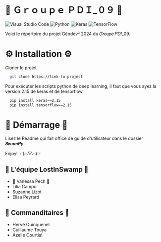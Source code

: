 # 💫 Ｇｒｏｕｐｅ ＰＤＩ_０９ 💫

![Visual Studio Code](https://img.shields.io/badge/Visual%20Studio%20Code-0078d7.svg?style=for-the-badge&logo=visual-studio-code&logoColor=white) 
![Python](https://img.shields.io/badge/python-3670A0?style=for-the-badge&logo=python&logoColor=ffdd54)
![Keras](https://img.shields.io/badge/Keras-%23D00000.svg?style=for-the-badge&logo=Keras&logoColor=white)
![TensorFlow](https://img.shields.io/badge/TensorFlow-%23FF6F00.svg?style=for-the-badge&logo=TensorFlow&logoColor=white)

Voici le répertoire du projet Géodev² 2024 du 𝐺𝑟𝑜𝑢𝑝𝑒 𝑃𝐷𝐼_09.

# ⚙️ Installation ⚙️

Cloner le projet

```bash
  git clone https://link-to-project
```

Pour exécuter les scripts python de deep learning, il faut que vous ayez la version 2.15 de keras et de tensorflow.

```bash
  pip install keras==2.15
  pip install tensorflow==2.15
```

# 🚀 Démarrage 🚀

Lisez le Readme qui fait office de guide d'utilisateur dans le dossier 𝑺𝒘𝒂𝒎𝑷𝒚.

Enjoy! ☜(⌒▽⌒)☞


## 🌱 L'équipe LostInSwamp 🌱

- 🦊 Vanessa Pech 🦊
- Lilia Campo
- Suzanne Lizot
- Elisa Peyrard

## 🌳 Commanditaires 🌳

- Hervé Quinquenel
- Guillaume Touya
- Azelle Courtial
